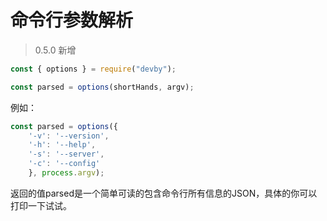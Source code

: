 # 命令行参数解析

> 0.5.0 新增

```js
const { options } = require("devby");

const parsed = options(shortHands, argv);
```

例如：

```js
const parsed = options({
    '-v': '--version',
    '-h': '--help',
    '-s': '--server',
    '-c': '--config'
    }, process.argv);
```

返回的值parsed是一个简单可读的包含命令行所有信息的JSON，具体的你可以打印一下试试。
